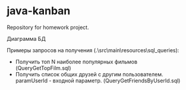 # java-kanban
Repository for homework project.

Диаграмма БД

Примеры запросов на получения (.\src\main\resources\sql_queries):
- Получить топ N наиболее популярных фильмов (QueryGetTopFilm.sql)
- Получить список общих друзей с другим пользователем. paramUserId - входной параметр. (QueryGetFriendsByUserId.sql)